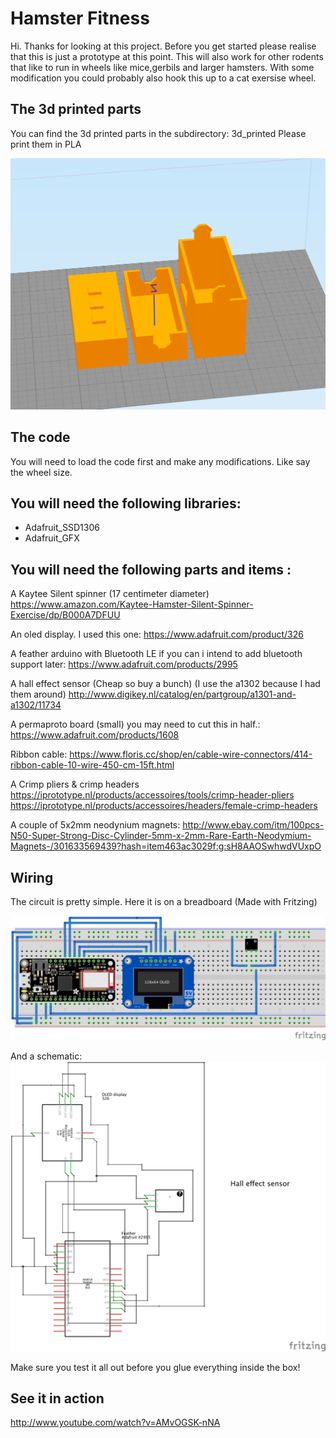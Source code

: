 Hamster Fitness
===============
Hi. Thanks for looking at this project. Before you get started please realise that this is just a prototype at this point. 
This will also work for other rodents that like to run in wheels like mice,gerbils and larger hamsters. With some modification you could probably also hook this up to a cat exersise wheel.

The 3d printed parts
--------------------
You can find the 3d printed parts in the subdirectory: 3d_printed
Please print them in PLA

![breadboard](3d_printed/3d-printed-parts.png)

The code
--------
You will need to load the code first and make any modifications. Like say the wheel size.

You will need the following libraries:
--------------------------------------

- Adafruit_SSD1306
- Adafruit_GFX

You will need the following parts and items :
---------------------------------------------
A Kaytee Silent spinner (17 centimeter diameter)
https://www.amazon.com/Kaytee-Hamster-Silent-Spinner-Exercise/dp/B000A7DFUU

An oled display. I used this one:
https://www.adafruit.com/product/326

A feather arduino with Bluetooth LE if you can i intend to add bluetooth support later:
https://www.adafruit.com/products/2995

A hall effect sensor (Cheap so buy a bunch) (I use the a1302 because I had them around)
http://www.digikey.nl/catalog/en/partgroup/a1301-and-a1302/11734

A permaproto board (small) you may need to cut this in half.:
https://www.adafruit.com/products/1608

Ribbon cable:
https://www.floris.cc/shop/en/cable-wire-connectors/414-ribbon-cable-10-wire-450-cm-15ft.html

A Crimp pliers & crimp headers
https://iprototype.nl/products/accessoires/tools/crimp-header-pliers
https://iprototype.nl/products/accessoires/headers/female-crimp-headers

A couple of 5x2mm neodynium magnets:
http://www.ebay.com/itm/100pcs-N50-Super-Strong-Disc-Cylinder-5mm-x-2mm-Rare-Earth-Neodymium-Magnets-/301633569439?hash=item463ac3029f:g:sH8AAOSwhwdVUxpO


Wiring
------
The circuit is pretty simple. Here it is on a breadboard (Made with Fritzing)


![breadboard](circuit/hamsterfitness_bb.png)

And a schematic:
![schematic](circuit/hamsterfitness_schem.png)

Make sure you test it all out before you glue everything inside the box!


See it in action
----------------
http://www.youtube.com/watch?v=AMvOGSK-nNA

